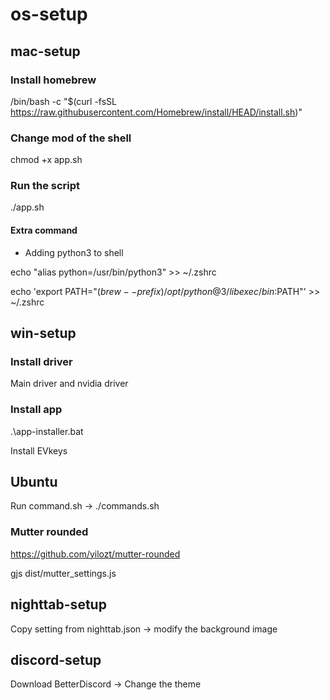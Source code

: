 # os-setup

## mac-setup ##

### Install homebrew ###
/bin/bash -c "$(curl -fsSL https://raw.githubusercontent.com/Homebrew/install/HEAD/install.sh)"

### Change mod of the shell ###
chmod +x app.sh

### Run the script ###
./app.sh

#### Extra command ####
- Adding python3 to shell


echo "alias python=/usr/bin/python3" >> ~/.zshrc

echo 'export PATH="$(brew --prefix)/opt/python@3/libexec/bin:$PATH"' >> ~/.zshrc






## win-setup ##

### Install driver ###
Main driver and nvidia driver

### Install app ###
.\app-installer.bat

Install EVkeys



## Ubuntu ##

Run command.sh -> ./commands.sh

### Mutter rounded ###
https://github.com/yilozt/mutter-rounded

gjs dist/mutter_settings.js



## nighttab-setup ##
Copy setting from nighttab.json -> modify the background image

## discord-setup ##
Download BetterDiscord -> Change the theme


